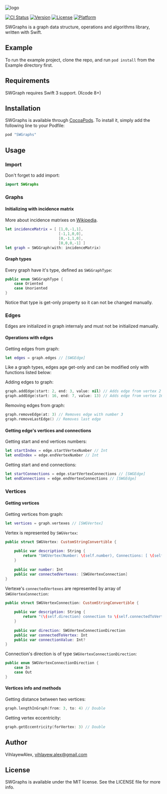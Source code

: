 

![logo](https://cloud.githubusercontent.com/assets/22377058/24007440/388ef8d0-0a77-11e7-8419-ac21789b792e.png)



[![CI Status](http://img.shields.io/travis/VihlayewAlex/SWGraphs.svg?style=flat)](https://travis-ci.org/VihlayewAlex/SWGraphs)
[![Version](https://img.shields.io/cocoapods/v/SWGraphs.svg?style=flat)](http://cocoapods.org/pods/SWGraphs)
[![License](https://img.shields.io/cocoapods/l/SWGraphs.svg?style=flat)](http://cocoapods.org/pods/SWGraphs)
[![Platform](https://img.shields.io/cocoapods/p/SWGraphs.svg?style=flat)](http://cocoapods.org/pods/SWGraphs)

SWGraphs is a graph data structure, operations and algorithms library, written with Swift.

## Example

To run the example project, clone the repo, and run `pod install` from the Example directory first.

## Requirements

SWGraph requires Swift 3 support. (Xcode 8+)

## Installation

SWGraphs is available through [CocoaPods](http://cocoapods.org). To install
it, simply add the following line to your Podfile:

```ruby
pod "SWGraphs"
```

## Usage

### Import
Don't forget to add import:
```swift
import SWGraphs
```

### Graphs

#### Initializing with incidence matrix
More about incidence matrixes on [Wikipedia](https://en.wikipedia.org/wiki/Incidence_matrix).
```swift
let incidenceMatrix = [ [1,0,-1,1],
                        [-1,1,0,0],
                        [0,-1,1,0],
                        [0,0,0,-1] ]
let graph = SWGGraph(with: incidenceMatrix)
```
#### Graph types
Every graph have it's type, defined as `SWGGraphType`:
```swift
public enum SWGGraphType {
    case Oriented
    case Unoriented
}
```
Notice that type is get-only property so it can not be changed manually.

### Edges
Edges are initialized in graph internaly and must not be initialized manually.

#### Operations with edges 

Getting edges from graph:
```swift
let edges = graph.edges // [SWGEdge]
```
Like a graph types, edges age get-only and can be modified only with functions listed below:

Adding edges to graph:
```swift
graph.addEdge(start: 2, end: 3, value: nil) // Adds edge from vertex 2 to 3
graph.addEdge(start: 16, end: 7, value: 13) // Adds edge from vertex 16 to 7 with value of 13
```

Removing edges from graph:
```swift
graph.removeEdge(at: 3) // Removes edge with number 3
graph.removeLastEdge() // Removes last edge
```

#### Getting edge's vertices and connections

Getting start and end vertices numbers:
```swift
let startIndex = edge.startVertexNumber // Int
let endIndex = edge.endVertexNumber // Int
```

Getting start and end connections:
```swift
let startConnections = edge.startVertexConnections // [SWGEdge]
let endConnections = edge.endVertexConnections // [SWGEdge]
```

### Vertices

#### Getting vertices
Getting vertices from graph:
```swift
let vertices = graph.vertexes // [SWGVertex]
```

Vertex is represented by `SWGVertex`:
```swift
public struct SWGVertex: CustomStringConvertible {
    
    public var description: String {
        return "SWGVertex(Number: \(self.number), Connections: [ \(self.connectedVertexes) ])"
    }
    
    public var number: Int
    public var connectedVertexes: [SWGVertexConnection]
}
```

Vertexe's `connectedVertexes` are represented by array of `SWGVertexConnection`:
```swift
public struct SWGVertexConnection: CustomStringConvertible {
    
    public var description: String {
        return "(\(self.direction) connection to \(self.connectedToVertex) with value \(self.connectionValue))"
    }
    
    public var direction: SWGVertexConnectionDirection
    public var connectedToVertex: Int
    public var connectionValue: Int?
}
```

Connection's direction is of type `SWGVertexConnectionDirection`:
```swift
public enum SWGVertexConnectionDirection {
    case In
    case Out
}
```

#### Vertices info and methods

Getting distance between two vertices:
```swift
graph.lengthInGraph(from: 3, to: 4) // Double
```

Getting vertex eccentricity:
```swift
graph.getEccentricity(forVertex: 3) // Double
```

## Author

VihlayewAlex, vihlayew.alex@gmail.com

## License

SWGraphs is available under the MIT license. See the LICENSE file for more info.
